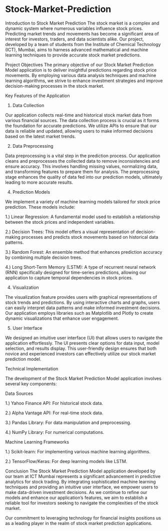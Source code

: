 # Stock-Market-Prediction
Introduction to Stock Market Prediction
The stock market is a complex and dynamic system where numerous variables influence stock prices. Predicting market trends and movements has become a significant area of interest for investors, traders, and data scientists alike. Our project, developed by a team of students from the Institute of Chemical Technology (ICT), Mumbai, aims to harness advanced mathematical and machine learning techniques to provide accurate stock market predictions.

Project Objectives
The primary objective of our Stock Market Prediction Model application is to deliver insightful predictions regarding stock price movements. By employing various data analysis techniques and machine learning algorithms, we strive to enhance investment strategies and improve decision-making processes in the stock market.

Key Features of the Application

1. Data Collection

Our application collects real-time and historical stock market data from various financial sources. The data collection process is crucial as it forms the foundation for accurate predictions. We utilize APIs to ensure that our data is reliable and updated, allowing users to make informed decisions based on the latest market trends.

2. Data Preprocessing

Data preprocessing is a vital step in the prediction process. Our application cleans and preprocesses the collected data to remove inconsistencies and ensure accuracy. This involves handling missing values, normalizing data, and transforming features to prepare them for analysis. The preprocessing stage enhances the quality of data fed into our prediction models, ultimately leading to more accurate results.

4. Prediction Models

We implement a variety of machine learning models tailored for stock price prediction. These models include:

1.) Linear Regression: A fundamental model used to establish a relationship between the stock prices and independent variables.

2.) Decision Trees: This model offers a visual representation of decision-making processes and predicts stock movements based on historical data patterns.

3.) Random Forest: An ensemble method that enhances prediction accuracy by combining multiple decision trees.

4.) Long Short-Term Memory (LSTM): A type of recurrent neural network (RNN) specifically designed for time-series predictions, allowing our application to capture temporal dependencies in stock prices.

4. Visualization

The visualization feature provides users with graphical representations of stock trends and predictions. By using interactive charts and graphs, users can easily interpret data patterns and make informed investment decisions. Our application employs libraries such as Matplotlib and Plotly to create dynamic visualizations that enhance user engagement.

5. User Interface

We designed an intuitive user interface (UI) that allows users to navigate the application effortlessly. The UI presents clear options for data input, model selection, and results display. This user-friendly design ensures that both novice and experienced investors can effectively utilize our stock market prediction model.

Technical Implementation

The development of the Stock Market Prediction Model application involves several key components:

Data Sources

1.) Yahoo Finance API: For historical stock data.

2.) Alpha Vantage API: For real-time stock data.

3.) Pandas Library: For data manipulation and preprocessing.

4.) NumPy Library: For numerical computations.

Machine Learning Frameworks

1.) Scikit-learn: For implementing various machine learning algorithms.

2.) TensorFlow/Keras: For deep learning models like LSTM.

Conclusion
The Stock Market Prediction Model application developed by our team at ICT Mumbai represents a significant advancement in predictive analytics for stock trading. By integrating sophisticated machine learning techniques and providing an intuitive user interface, we empower users to make data-driven investment decisions. As we continue to refine our models and enhance our application’s features, we aim to establish a reliable tool for investors seeking to navigate the complexities of the stock market.

Our commitment to leveraging technology for financial insights positions us as a leading player in the realm of stock market prediction applications.
